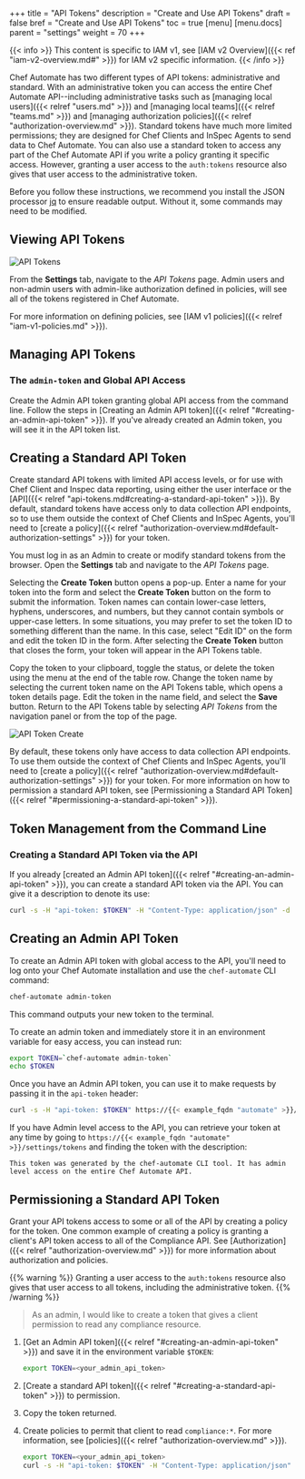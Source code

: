 +++
title = "API Tokens"
description = "Create and Use API Tokens"
draft = false
bref = "Create and Use API Tokens"
toc = true
[menu]
  [menu.docs]
    parent = "settings"
    weight = 70
+++

{{< info >}}
This content is specific to IAM v1, see [IAM v2 Overview]({{< ref "iam-v2-overview.md#" >}}) for IAM v2 specific information.
{{< /info >}}

Chef Automate has two different types of API tokens: administrative and standard.
With an administrative token you can access the entire Chef Automate API--including administrative tasks such as [managing local users]({{< relref "users.md" >}}) and [managing local teams]({{< relref "teams.md" >}}) and [managing authorization policies]({{< relref "authorization-overview.md" >}}).
Standard tokens have much more limited permissions; they are designed for Chef Clients and InSpec Agents to send data to Chef Automate.
You can also use a standard token to access any part of the Chef Automate API if you write a policy granting it specific access. However, granting a user access to the ``auth:tokens`` resource also gives that user access to the administrative token.

Before you follow these instructions, we recommend you install the JSON processor [jq](https://stedolan.github.io/jq/) to ensure readable output. Without it, some commands may need to be modified.

## Viewing API Tokens

![API Tokens](/images/docs/admin-tab-API-tokens-list.png)

From the **Settings** tab, navigate to the _API Tokens_ page. Admin users and non-admin users with admin-like authorization defined in policies, will see all of the tokens registered in Chef Automate.

For more information on defining policies, see [IAM v1 policies]({{< relref "iam-v1-policies.md" >}}).

## Managing API Tokens

### The `admin-token` and Global API Access

Create the Admin API token granting global API access from the command line. Follow the steps in [Creating an Admin API token]({{< relref "#creating-an-admin-api-token" >}}). If you've already created an Admin token, you will see it in the API token list.

## Creating a Standard API Token

Create standard API tokens with limited API access levels, or for use with Chef Client and Inspec data reporting, using either the user interface or the [API]({{< relref "api-tokens.md#creating-a-standard-api-token" >}}).
By default, standard tokens have access only to data collection API endpoints, so to use them outside the context of Chef Clients and InSpec Agents, you'll need to [create a policy]({{< relref "authorization-overview.md#default-authorization-settings" >}}) for your token.

You must log in as an Admin to create or modify standard tokens from the browser. Open the **Settings** tab and navigate to the _API Tokens_ page.

Selecting the **Create Token** button opens a pop-up. Enter a name for your token into the form and select the **Create Token** button on the form to submit the information. Token names can contain lower-case letters, hyphens, underscores, and numbers, but they cannot contain symbols or upper-case letters. In some situations, you may prefer to set the token ID to something different than the name. In this case, select "Edit ID" on the form and edit the token ID in the form.
After selecting the **Create Token** button that closes the form,
your token will appear in the API Tokens table.

Copy the token to your clipboard, toggle the status, or delete the token using the menu at the end of the table row. Change the token name by selecting the current token name on the API Tokens table, which opens a token details page. Edit the token in the name field, and select the **Save** button. Return to the API Tokens table by selecting _API Tokens_ from the navigation panel or from the top of the page.

![API Token Create](/images/docs/admin-tab-API-token-create.png)

By default, these tokens only have access to data collection API endpoints.
To use them outside the context of Chef Clients and InSpec Agents, you'll need to [create a policy]({{< relref "authorization-overview.md#default-authorization-settings" >}}) for your token.
For more information on how to permission a standard API token,
see [Permissioning a Standard API Token]({{< relref "#permissioning-a-standard-api-token" >}}).

## Token Management from the Command Line

### Creating a Standard API Token via the API

If you already [created an Admin API token]({{< relref "#creating-an-admin-api-token" >}}), you can create a standard API token via the API.
You can give it a description to denote its use:

```bash
curl -s -H "api-token: $TOKEN" -H "Content-Type: application/json" -d '{"description":"My shiny new token"}' https://{{< example_fqdn "automate" >}}/api/v0/auth/tokens | jq .id
```

## Creating an Admin API Token

To create an Admin API token with global access to the API, you'll need to log onto your Chef Automate
installation and use the `chef-automate` CLI command:

```bash
chef-automate admin-token
```

This command outputs your new token to the terminal.

To create an admin token and immediately store it in an environment variable for
easy access, you can instead run:

```bash
export TOKEN=`chef-automate admin-token`
echo $TOKEN
```

Once you have an Admin API token, you can use it to make requests by passing it in the `api-token`
header:

```bash
curl -s -H "api-token: $TOKEN" https://{{< example_fqdn "automate" >}}/api/v0/auth/policies -v
```

If you have Admin level access to the API, you can retrieve your token at any time by going to
`https://{{< example_fqdn "automate" >}}/settings/tokens` and finding the token with the description:

```text
This token was generated by the chef-automate CLI tool. It has admin level access on the entire Chef Automate API.
```

## Permissioning a Standard API Token

Grant your API tokens access to some or all of the API by creating a policy for the token.
One common example of creating a policy is granting a client's API token
access to all of the Compliance API.
See [Authorization]({{< relref "authorization-overview.md" >}}) for more information about authorization and policies.

{{% warning %}}
Granting a user access to the ``auth:tokens`` resource also gives that user access to all tokens,
including the administrative token.
{{% /warning %}}

> As an admin, I would like to create a token that gives a client permission to read any
compliance resource.

1. [Get an Admin API token]({{< relref "#creating-an-admin-api-token" >}}) and save it in the
   environment variable `$TOKEN`:

   ```bash
   export TOKEN=<your_admin_api_token>
   ```

2. [Create a standard API token]({{< relref "#creating-a-standard-api-token" >}}) to permission.

3. Copy the token returned.

4. Create policies to permit that client to read `compliance:*`. For more information, see [policies]({{< relref "authorization-overview.md" >}}).

   ```bash
   export TOKEN=<your_admin_api_token>
   curl -s -H "api-token: $TOKEN" -H "Content-Type: application/json" -d '{"subjects":["token:95aef20b-0a4e-4698-bd69-ce2cf44c2e35"], "action":"read", "resource":"compliance:*"}' https://{{< example_fqdn "automate" >}}/api/v0/auth/policies?pretty
   ```
